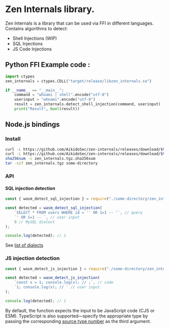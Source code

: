 # Zen Internals library.

Zen Internals is a library that can be used via FFI in different languages. Contains algorithms to detect:

-   Shell Injections (WIP)
-   SQL Injections
- JS Code Injections
## Python FFI Example code :

```py
import ctypes
zen_internals = ctypes.CDLL("target/release/libzen_internals.so")

if __name__ == "__main__":
    command = "whoami | shell".encode("utf-8")
    userinput = "whoami".encode("utf-8")
    result = zen_internals.detect_shell_injection(command, userinput)
    print("Result", bool(result))
```

## Node.js bindings

### Install

```bash
curl -L https://github.com/AikidoSec/zen-internals/releases/download/$VERSION/zen_internals.tgz -o zen_internals.tgz
curl -L https://github.com/AikidoSec/zen-internals/releases/download/$VERSION/zen_internals.tgz.sha256sum -o zen_internals.tgz.sha256sum
sha256sum -c zen_internals.tgz.sha256sum
tar -xzf zen_internals.tgz some-directory
```

### API

#### SQL injection detection

```js
const { wasm_detect_sql_injection } = require("./some-directory/zen_internals");

const detected = wasm_detect_sql_injection(
    `SELECT * FROM users WHERE id = '' OR 1=1 -- '`, // query
    `' OR 1=1 -- `, // user input
    9 // MySQL dialect
);

console.log(detected); // 1
```

See [list of dialects](https://github.com/AikidoSec/zen-internals/blob/main/src/sql_injection/helpers/select_dialect_based_on_enum.rs#L18)

### JS injection detection

```js
const { wasm_detect_js_injection } = require("./some-directory/zen_internals");

const detected = wasm_detect_js_injection(
    `const x = 1; console.log(x); // ;`, // code
    `1; console.log(x); // ` // user input
);

console.log(detected); // 1
```

By default, the function expects the input to be JavaScript code (CJS or ESM). TypeScript is also supported—specify the appropriate type by passing the corresponding [source type number](https://github.com/AikidoSec/zen-internals/blob/main/src/js_injection/helpers/select_sourcetype_based_on_enum.rs) as the third argument.
